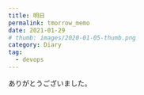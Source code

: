 ```yaml
---
title: 明日
permalink: tmorrow_memo
date: 2021-01-29
# thumb: images/2020-01-05-thumb.png
category: Diary
tag:
  - devops
---
```


ありがとうございました。
